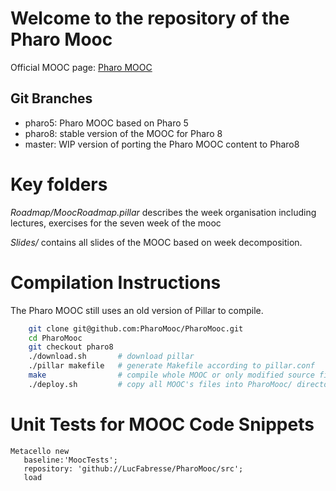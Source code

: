 # Welcome to the repository of the Pharo Mooc

Official MOOC page: [Pharo MOOC](http://mooc.pharo.org)

## Git Branches

- pharo5: Pharo MOOC based on Pharo 5
- pharo8: stable version of the MOOC for Pharo 8
- master: WIP version of porting the Pharo MOOC content to Pharo8

# Key folders

*Roadmap/MoocRoadmap.pillar* describes the week organisation including lectures, exercises for the seven week of the mooc

*Slides/* contains all slides of the MOOC based on week decomposition.

# Compilation Instructions

The Pharo MOOC still uses an old version of Pillar to compile.

```bash
	git clone git@github.com:PharoMooc/PharoMooc.git
	cd PharoMooc
	git checkout pharo8
	./download.sh		# download pillar
	./pillar makefile	# generate Makefile according to pillar.conf
	make				# compile whole MOOC or only modified source files
	./deploy.sh			# copy all MOOC's files into PharoMooc/ directory
```

# Unit Tests for MOOC Code Snippets

```
Metacello new
   baseline:'MoocTests';
   repository: 'github://LucFabresse/PharoMooc/src';
   load
```
